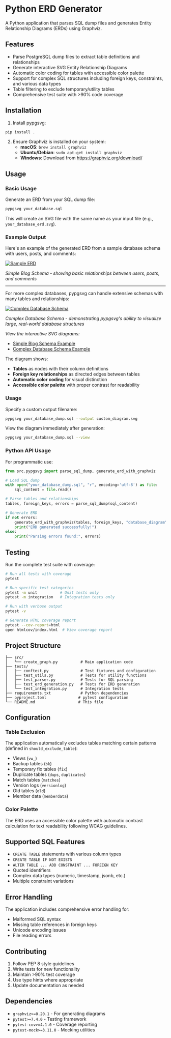 # Python ERD Generator

A Python application that parses SQL dump files and generates Entity Relationship Diagrams (ERDs) using Graphviz.

## Features

- Parse PostgreSQL dump files to extract table definitions and relationships
- Generate interactive SVG Entity Relationship Diagrams
- Automatic color coding for tables with accessible color palette
- Support for complex SQL structures including foreign keys, constraints, and various data types
- Table filtering to exclude temporary/utility tables
- Comprehensive test suite with >90% code coverage

## Installation

1. Install pypgsvg:

```bash
pip install .
```

2. Ensure Graphviz is installed on your system:
   - **macOS**: `brew install graphviz`
   - **Ubuntu/Debian**: `sudo apt-get install graphviz`
   - **Windows**: Download from <https://graphviz.org/download/>

## Usage

### Basic Usage

Generate an ERD from your SQL dump file:

```bash
pypgsvg your_database.sql
```

This will create an SVG file with the same name as your input file (e.g., `your_database_erd.svg`).

### Example Output

Here's an example of the generated ERD from a sample database schema with users, posts, and comments:

[![Sample ERD](Samples/sample_schema_erd.svg)](Samples/sample_schema_erd.svg)

*Simple Blog Schema - showing basic relationships between users, posts, and comments*

---

For more complex databases, pypgsvg can handle extensive schemas with many tables and relationships:

[![Complex Database Schema](Samples/example.png)](Samples/schema_erd.svg)

*Complex Database Schema - demonstrating pypgsvg's ability to visualize large, real-world database structures*

*View the interactive SVG diagrams:*

- [Simple Blog Schema Example](Samples/sample_schema_erd.svg)
- [Complex Database Schema Example](Samples/schema_erd.svg)

The diagram shows:

- **Tables** as nodes with their column definitions
- **Foreign key relationships** as directed edges between tables
- **Automatic color coding** for visual distinction
- **Accessible color palette** with proper contrast for readability

### Usage

Specify a custom output filename:

```bash
pypgsvg your_database_dump.sql --output custom_diagram.svg
```

View the diagram immediately after generation:

```bash
pypgsvg your_database_dump.sql --view
```

### Python API Usage

For programmatic use:

```python
from src.pypgsvg import parse_sql_dump, generate_erd_with_graphviz

# Load SQL dump
with open("your_database_dump.sql", "r", encoding='utf-8') as file:
    sql_content = file.read()

# Parse tables and relationships
tables, foreign_keys, errors = parse_sql_dump(sql_content)

# Generate ERD
if not errors:
    generate_erd_with_graphviz(tables, foreign_keys, "database_diagram")
    print("ERD generated successfully!")
else:
    print("Parsing errors found:", errors)
```

## Testing

Run the complete test suite with coverage:

```bash
# Run all tests with coverage
pytest

# Run specific test categories
pytest -m unit          # Unit tests only
pytest -m integration   # Integration tests only

# Run with verbose output
pytest -v

# Generate HTML coverage report
pytest --cov-report=html
open htmlcov/index.html  # View coverage report
```

## Project Structure

```text
├── src/
│   └── create_graph.py          # Main application code
├── tests/
│   ├── conftest.py              # Test fixtures and configuration
│   ├── test_utils.py            # Tests for utility functions
│   ├── test_parser.py           # Tests for SQL parsing
│   ├── test_erd_generation.py   # Tests for ERD generation
│   └── test_integration.py      # Integration tests
├── requirements.txt             # Python dependencies
├── pyproject.toml              # pytest configuration
└── README.md                   # This file
```

## Configuration

### Table Exclusion

The application automatically excludes tables matching certain patterns (defined in `should_exclude_table`):

- Views (`vw_`)
- Backup tables (`bk`)
- Temporary fix tables (`fix`)
- Duplicate tables (`dups`, `duplicates`)
- Match tables (`matches`)
- Version logs (`versionlog`)
- Old tables (`old`)
- Member data (`memberdata`)

### Color Palette

The ERD uses an accessible color palette with automatic contrast calculation for text readability following WCAG guidelines.

## Supported SQL Features

- `CREATE TABLE` statements with various column types
- `CREATE TABLE IF NOT EXISTS`
- `ALTER TABLE ... ADD CONSTRAINT ... FOREIGN KEY`
- Quoted identifiers
- Complex data types (numeric, timestamp, jsonb, etc.)
- Multiple constraint variations

## Error Handling

The application includes comprehensive error handling for:

- Malformed SQL syntax
- Missing table references in foreign keys
- Unicode encoding issues
- File reading errors

## Contributing

1. Follow PEP 8 style guidelines
2. Write tests for new functionality
3. Maintain >90% test coverage
4. Use type hints where appropriate
5. Update documentation as needed

## Dependencies

- `graphviz>=0.20.1` - For generating diagrams
- `pytest>=7.4.0` - Testing framework
- `pytest-cov>=4.1.0` - Coverage reporting
- `pytest-mock>=3.11.0` - Mocking utilities
